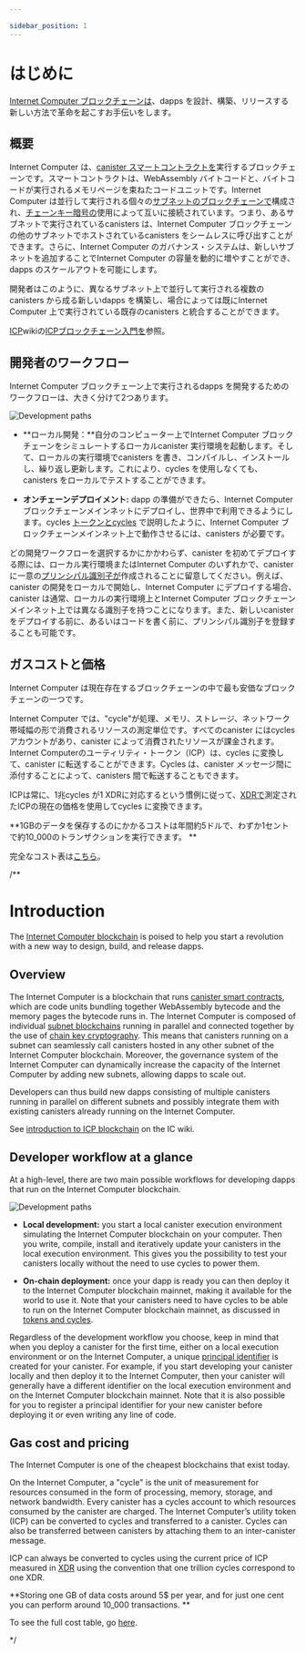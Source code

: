 ```yaml
---

sidebar_position: 1
---
```

# はじめに

[Internet Computer ブロックチェーンは](https://wiki.internetcomputer.org/wiki/Introduction_to_ICP)、dapps を設計、構築、リリースする新しい方法で革命を起こすお手伝いをします。

## 概要

Internet Computer は、[canister スマートコントラクトを](https://internetcomputer.org/how-it-works/architecture-of-the-internet-computer/#canister-smart-contracts)実行するブロックチェーンです。スマートコントラクトは、WebAssembly バイトコードと、バイトコードが実行されるメモリページを束ねたコードユニットです。Internet Computer は並行して実行される個々の[サブネットのブロックチェーンで](https://internetcomputer.org/how-it-works/architecture-of-the-internet-computer/#subnet-architecture)構成され、[チェーンキー暗号の](https://internetcomputer.org/how-it-works/#Chain-key-cryptography)使用によって互いに接続されています。つまり、あるサブネットで実行されているcanisters は、Internet Computer ブロックチェーンの他のサブネットでホストされているcanisters をシームレスに呼び出すことができます。さらに、Internet Computer のガバナンス・システムは、新しいサブネットを追加することでInternet Computer の容量を動的に増やすことができ、dapps のスケールアウトを可能にします。

開発者はこのように、異なるサブネット上で並行して実行される複数のcanisters から成る新しいdapps を構築し、場合によっては既にInternet Computer 上で実行されている既存のcanisters と統合することができます。

[ICP](https://wiki.internetcomputer.org/wiki/Introduction_to_ICP)wikiの[ICPブロックチェーン入門を](https://wiki.internetcomputer.org/wiki/Introduction_to_ICP)参照。

## 開発者のワークフロー

Internet Computer ブロックチェーン上で実行されるdapps を開発するためのワークフローは、大きく分けて2つあります。

![Development paths](_attachments/local-remote-path-workflow.svg)

- **ローカル開発：**自分のコンピューター上でInternet Computer ブロックチェーンをシミュレートするローカルcanister 実行環境を起動します。そして、ローカルの実行環境でcanisters を書き、コンパイルし、インストールし、繰り返し更新します。これにより、cycles を使用しなくても、canisters をローカルでテストすることができます。

- **オンチェーンデプロイメント:** dapp の準備ができたら、Internet Computer ブロックチェーンメインネットにデプロイし、世界中で利用できるようにします。cycles [トークンとcycles](/concepts/tokens-cycles.md) で説明したように、Internet Computer ブロックチェーンメインネット上で動作させるには、canisters が必要です。

どの開発ワークフローを選択するかにかかわらず、canister を初めてデプロイする際には、ローカル実行環境またはInternet Computer のいずれかで、canister に一意の[プリンシパル識別子が](/references/glossary.md#principal)作成されることに留意してください。例えば、canister の開発をローカルで開始し、Internet Computer にデプロイする場合、canister は通常、ローカルの実行環境上とInternet Computer ブロックチェーンメインネット上では異なる識別子を持つことになります。また、新しいcanister をデプロイする前に、あるいはコードを書く前に、プリンシパル識別子を登録することも可能です。

## ガスコストと価格

Internet Computer は現在存在するブロックチェーンの中で最も安価なブロックチェーンの一つです。

Internet Computer では、"cycle"が処理、メモリ、ストレージ、ネットワーク帯域幅の形で消費されるリソースの測定単位です。すべてのcanister にはcycles アカウントがあり、canister によって消費されたリソースが課金されます。Internet Computerのユーティリティ・トークン（ICP）は、cycles に変換して、canister に転送することができます。Cycles は、canister メッセージ間に添付することによって、canisters 間で転送することもできます。

ICPは常に、1兆cycles が1 XDRに対応するという慣例に従って、[XDRで](https://en.wikipedia.org/wiki/Special_drawing_rights)測定されたICPの現在の価格を使用してcycles に変換できます。

\*\*1GBのデータを保存するのにかかるコストは年間約5ドルで、わずか1セントで約10\_000のトランザクションを実行できます。 \*\*

完全なコスト表は[こちら](./gas-cost.md)。

/**

# Introduction

The [Internet Computer blockchain](https://wiki.internetcomputer.org/wiki/Introduction_to_ICP) is poised to help you start a revolution with a new way to design, build, and release dapps.

## Overview

The Internet Computer is a blockchain that runs [canister smart contracts](https://internetcomputer.org/how-it-works/architecture-of-the-internet-computer/#canister-smart-contracts), which are code units bundling together WebAssembly bytecode and the memory pages the bytecode runs in. The Internet Computer is composed of individual [subnet blockchains](https://internetcomputer.org/how-it-works/architecture-of-the-internet-computer/#subnet-architecture) running in parallel and connected together by the use of [chain key cryptography](https://internetcomputer.org/how-it-works/#Chain-key-cryptography). This means that canisters running on a subnet can seamlessly call canisters hosted in any other subnet of the Internet Computer blockchain. Moreover, the governance system of the Internet Computer can dynamically increase the capacity of the Internet Computer by adding new subnets, allowing dapps to scale out.

Developers can thus build new dapps consisting of multiple canisters running in parallel on different subnets and possibly integrate them with existing canisters already running on the Internet Computer.

See [introduction to ICP blockchain](https://wiki.internetcomputer.org/wiki/Introduction_to_ICP) on the IC wiki.

## Developer workflow at a glance

At a high-level, there are two main possible workflows for developing dapps that run on the Internet Computer blockchain.

![Development paths](_attachments/local-remote-path-workflow.svg)

- **Local development:** you start a local canister execution environment simulating the Internet Computer blockchain on your computer. Then you write, compile, install and iteratively update your canisters in the local execution environment. This gives you the possibility to test your canisters locally without the need to use cycles to power them.

- **On-chain deployment:** once your dapp is ready you can then deploy it to the Internet Computer blockchain mainnet, making it available for the world to use it. Note that your canisters need to have cycles to be able to run on the Internet Computer blockchain mainnet, as discussed in [tokens and cycles](/concepts/tokens-cycles.md).

Regardless of the development workflow you choose, keep in mind that when you deploy a canister for the first time, either on a local execution environment or on the Internet Computer, a unique [principal identifier](/references/glossary.md#principal) is created for your canister. For example, if you start developing your canister locally and then deploy it to the Internet Computer, then your canister will generally have a different identifier on the local execution environment and on the Internet Computer blockchain mainnet. Note that it is also possible for you to register a principal identifier for your new canister before deploying it or even writing any line of code.

## Gas cost and pricing

The Internet Computer is one of the cheapest blockchains that exist today. 

On the Internet Computer, a "cycle" is the unit of measurement for resources consumed in the form of processing, memory, storage, and network bandwidth. Every canister has a cycles account to which resources consumed by the canister are charged. The Internet Computer’s utility token (ICP) can be converted to cycles and transferred to a canister. Cycles can also be transferred between canisters by attaching them to an inter-canister message.

ICP can always be converted to cycles using the current price of ICP measured in [XDR](https://en.wikipedia.org/wiki/Special_drawing_rights) using the convention that one trillion cycles correspond to one XDR.

**Storing one GB of data costs around 5$ per year, and for just one cent you can perform around 10_000 transactions. **

To see the full cost table, go [here](./gas-cost.md).

*/